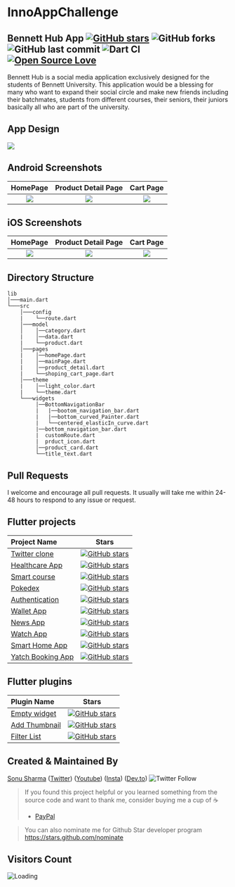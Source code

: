 # InnoAppChallenge


## Bennett Hub App [![GitHub stars](https://img.shields.io/github/stars/AkshatRastogi-1nC0re/InnoAppChallenge?style=social)](https://github.com/login?return_to=%2FAkshatRastogi-1nC0re%InnoAppChallenge) ![GitHub forks](https://img.shields.io/github/forks/AkshatRastogi-1nC0re/InnoAppChallenge?style=social) ![GitHub last commit](https://img.shields.io/github/last-commit/AkshatRastogi-1nC0re/InnoAppChallenge) ![Dart CI](https://github.com/TheAlphamerc/flutter_ecommerce_app/workflows/Dart%20CI/badge.svg) [![Open Source Love](https://badges.frapsoft.com/os/v2/open-source.svg?v=103)](https://github.com//AkshatRastogi-1nC0re/InnoAppChallenge) 

Bennett Hub is a social media application exclusively designed for the students of Bennett University. This application would be a blessing for many who want to expand their social circle and make new friends including their batchmates, students from different courses, their seniors, their juniors basically all who are part of the university.


## App Design
<img src="https://cdn.dribbble.com/users/2432994/screenshots/10446127/media/fa0a9ce348e0bfa18b00ba2240543064.png"  /> 

## Android Screenshots

  HomePage                 |   Product Detail Page        |  Cart Page
:-------------------------:|:-------------------------:|:-------------------------:
![](https://github.com/TheAlphamerc/flutter_ecommerce_app/blob/master/screenshots/screenshot_1.jpg?raw=true)|![](https://github.com/TheAlphamerc/flutter_ecommerce_app/blob/master/screenshots/screenshot_2.jpg?raw=true)|![](https://github.com/TheAlphamerc/flutter_ecommerce_app/blob/master/screenshots/screenshot_3.jpg?raw=true)

## iOS Screenshots
  HomePage                 |   Product Detail Page        |  Cart Page
:-------------------------:|:-------------------------:|:-------------------------:
![](https://github.com/TheAlphamerc/flutter_ecommerce_app/blob/master/screenshots/screenshot_ios_1.png?raw=true)|![](https://github.com/TheAlphamerc/flutter_ecommerce_app/blob/master/screenshots/screenshot_ios_2.png?raw=true)|![](https://github.com/TheAlphamerc/flutter_ecommerce_app/blob/master/screenshots/screenshot_ios_3.png?raw=true)

## Directory Structure
```
lib
│───main.dart    
└───src
    │───config
    |    └──route.dart
    │───model
    │    │──category.dart
    |    │──data.dart
    |    └──product.dart
    │───pages
    |    │──homePage.dart
    |    │──mainPage.dart
    |    │──product_detail.dart
    |    └──shoping_cart_page.dart
    │───theme
    |    │──light_color.dart
    |    └──theme.dart
    └───widgets
         │──BottomNavigationBar
         |   |──bootom_navigation_bar.dart
         |   |──bottom_curved_Painter.dart
         |   └──centered_elasticIn_curve.dart
         |──bottom_navigation_bar.dart
         |  customRoute.dart
         |  prduct_icon.dart
         │──product_card.dart
         └──title_text.dart
```
## Pull Requests

I welcome and encourage all pull requests. It usually will take me within 24-48 hours to respond to any issue or request.

## Flutter projects
 Project Name        |Stars        
:-------------------------|-------------------------
[Twitter clone](https://github.com/TheAlphamerc/flutter_twitter_clone)| [![GitHub stars](https://img.shields.io/github/stars/Thealphamerc/flutter_twitter_clone?style=social)](https://github.com/login?return_to=%2FTheAlphamerc%flutter_twitter_clone)
|[Healthcare App](https://github.com/TheAlphamerc/flutter_healthcare_app) |[![GitHub stars](https://img.shields.io/github/stars/Thealphamerc/flutter_healthcare_app?style=social)](https://github.com/login?return_to=%2FTheAlphamerc%flutter_healthcare_app)
|[Smart course](https://github.com/TheAlphamerc/flutter_smart_course) |[![GitHub stars](https://img.shields.io/github/stars/Thealphamerc/flutter_smart_course?style=social)](https://github.com/login?return_to=%2FTheAlphamerc%flutter_smart_course)
|[Pokedex](https://github.com/TheAlphamerc/flutter_pokedex)|[![GitHub stars](https://img.shields.io/github/stars/Thealphamerc/flutter_pokedex?style=social)](https://github.com/login?return_to=%2FTheAlphamerc%flutter_pokedex)
|[Authentication](https://github.com/TheAlphamerc/flutter_login_signup)|[![GitHub stars](https://img.shields.io/github/stars/Thealphamerc/flutter_login_signup?style=social)](https://github.com/login?return_to=%2FTheAlphamerc%flutter_login_signup)
|[Wallet App](https://github.com/TheAlphamerc/flutter_wallet_app)|[![GitHub stars](https://img.shields.io/github/stars/Thealphamerc/flutter_wallet_app?style=social)](https://github.com/login?return_to=%2FTheAlphamerc%flutter_wallet_app)
|[News App](https://github.com/TheAlphamerc/flutter_news_app)|[![GitHub stars](https://img.shields.io/github/stars/Thealphamerc/flutter_news_app?style=social)](https://github.com/login?return_to=%2FTheAlphamerc%flutter_news_app)
|[Watch App](https://github.com/TheAlphamerc/flutter_SoftUI_watchApp)|[![GitHub stars](https://img.shields.io/github/stars/Thealphamerc/flutter_SoftUI_watchApp?style=social)](https://github.com/login?return_to=%2FTheAlphamerc%flutter_SoftUI_watchApp)
|[Smart Home App](https://github.com/TheAlphamerc/flutter_smart_home_app)|[![GitHub stars](https://img.shields.io/github/stars/Thealphamerc/flutter_smart_home_app?style=social)](https://github.com/login?return_to=%2FTheAlphamerc%flutter_smart_home_app)
|[Yatch Booking App](https://github.com/TheAlphamerc/flutter_yatch_booking)|[![GitHub stars](https://img.shields.io/github/stars/Thealphamerc/flutter_yatch_booking?style=social)](https://github.com/login?return_to=%2FTheAlphamerc%flutter_yatch_booking)

## Flutter plugins
Plugin Name        | Stars        
:-------------------------|-------------------------
|[Empty widget](https://github.com/TheAlphamerc/empty_widget) |[![GitHub stars](https://img.shields.io/github/stars/Thealphamerc/empty_widget?style=social)](https://github.com/login?return_to=%2FTheAlphamerc%empty_widget)
|[Add Thumbnail](https://github.com/TheAlphamerc/flutter_plugin_add_thumbnail) |[![GitHub stars](https://img.shields.io/github/stars/Thealphamerc/flutter_plugin_add_thumbnail?style=social)](https://github.com/login?return_to=%2FTheAlphamerc%flutter_plugin_add_thumbnail)
|[Filter List](https://github.com/TheAlphamerc/flutter_plugin_filter_list)| [![GitHub stars](https://img.shields.io/github/stars/Thealphamerc/flutter_plugin_filter_list?style=social)](https://github.com/login?return_to=%2FTheAlphamerc%flutter_plugin_filter_list)

## Created & Maintained By

[Sonu Sharma](https://github.com/TheAlphamerc) ([Twitter](https://www.twitter.com/TheAlphamerc)) ([Youtube](https://www.youtube.com/user/sonusharma045sonu/)) ([Insta](https://www.instagram.com/_sonu_sharma__)) ([Dev.to](https://dev.to/thealphamerc))
  ![Twitter Follow](https://img.shields.io/twitter/follow/thealphamerc?style=social) 


> If you found this project helpful or you learned something from the source code and want to thank me, consider buying me a cup of :coffee:
>
> * [PayPal](https://www.paypal.me/TheAlphamerc/)

> You can also nominate me for Github Star developer program
> https://stars.github.com/nominate

## Visitors Count

<img align="left" src = "https://profile-counter.glitch.me/flutter_ecommerce_app/count.svg" alt ="Loading">
